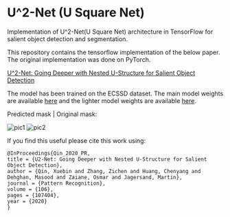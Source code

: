 # U^2-Net (U Square Net)
Implementation of U^2-Net(U Square Net) architecture in TensorFlow for salient object detection and segmentation.

This repository contains the tensorflow implementation of the below paper. The original implementation was done on PyTorch. 

[U^2-Net: Going Deeper with Nested U-Structure for Salient Object Detection](https://arxiv.org/pdf/2005.09007.pdf)

The model has been trained on the ECSSD dataset. The main model weights are available [here](https://drive.google.com/file/d/1-K9lMWTWN8oXD3z2EEOhdIQ57iapIWv3/view?usp=sharing) and the lighter model weights are available [here](https://drive.google.com/file/d/1AzcI1ujQzOjMB7oZ8FpL9TzWLujpw7Co/view?usp=sharing).

Predicted mask                    | Original mask:

![pic1](https://raw.githubusercontent.com/Akhilesh64/U-2-Net/main/predicted_masks/img1.png)       ![pic2](https://raw.githubusercontent.com/Akhilesh64/U-2-Net/main/predicted_masks/ground_truth.png)

If you find this useful please cite this work using:

```
@InProceedings{Qin_2020_PR,
title = {U2-Net: Going Deeper with Nested U-Structure for Salient Object Detection},
author = {Qin, Xuebin and Zhang, Zichen and Huang, Chenyang and Dehghan, Masood and Zaiane, Osmar and Jagersand, Martin},
journal = {Pattern Recognition},
volume = {106},
pages = {107404},
year = {2020}
}
```
